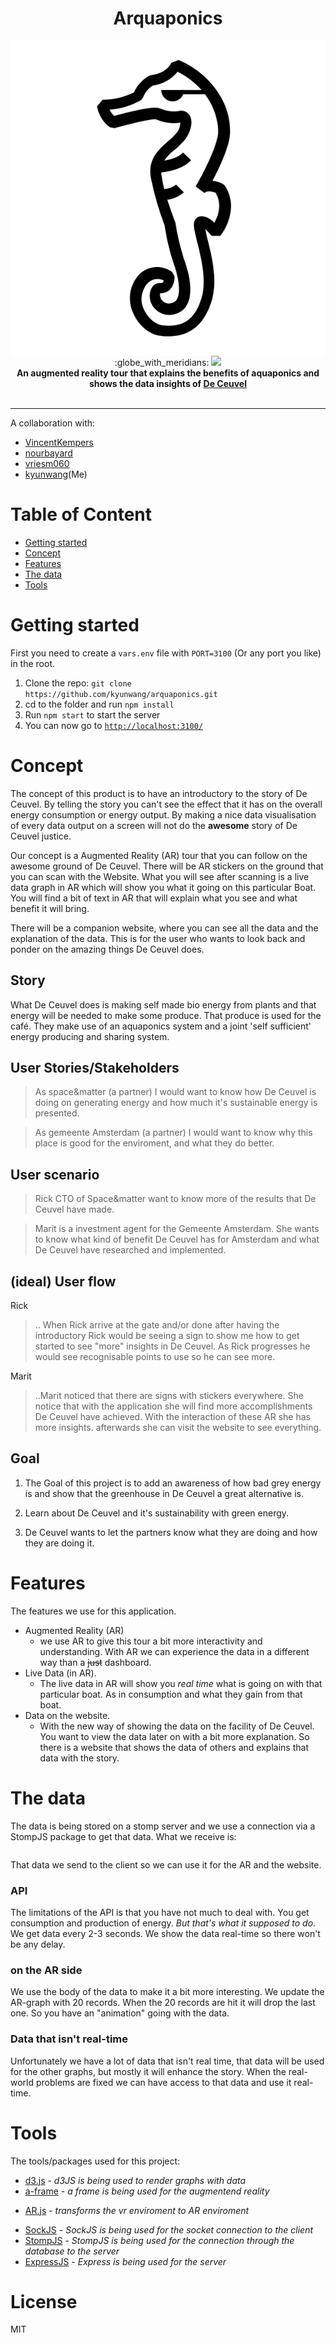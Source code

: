 <h1 align="center">Arquaponics</h1>

<img align="center" src="assets/arquaponies-logo.svg">

<div align="center">
  :globe_with_meridians: <img src="https://img.shields.io/badge/build-0.0.1-yellow.svg">
</div>
<div align="center">
  <strong>An augmented reality tour that explains the benefits of aquaponics and shows the data insights of <a href="http://deceuvel.nl/en/">De Ceuvel</a></strong>
</div>
<br />

------------------------------------

A collaboration with:
- [VincentKempers](https://github.com/VincentKempers)
- [nourbayard](https://github.com/nourbayard)
- [vriesm060](https://github.com/vriesm060)
- [kyunwang](https://github.com/kyunwang)(Me)

# Table of Content
- [Getting started](#getting-started)
- [Concept](#concept)
- [Features](#features)
- [The data](#the-data)
- [Tools](#tools)

# Getting started
<!-- You will need the following: -->
First you need to create a `vars.env` file with `PORT=3100` (Or any port you like) in the root.

1. Clone the repo: `git clone https://github.com/kyunwang/arquaponics.git`
2. cd to the folder and run `npm install`
3. Run `npm start` to start the server
4. You can now go to [`http://localhost:3100/`](http://localhost:3100/)

# Concept
The concept of this product is to have an introductory to the story of De Ceuvel. By telling the story you can't see the effect that it has on the overall energy consumption or energy output. By making a nice data visualisation of every data output on a screen will not do the **awesome** story of De Ceuvel justice.

Our concept is a Augmented Reality (AR) tour that you can follow on the awesome ground of De Ceuvel. There will be AR stickers on the ground that you can scan with the Website. What you will see after scanning is a live data graph in AR which will show you what it going on this particular Boat. You will find a bit of text in AR that will explain what you see and what benefit it will bring.

There will be a companion website, where you can see all the data and the explanation of the data. This is for the user who wants to look back and ponder on the amazing things De Ceuvel does.

## Story
What De Ceuvel does is making self made bio energy from plants and that energy will be needed to make some produce. That produce is used for the café. They make use of an aquaponics system and a joint 'self sufficient' energy producing and sharing system.

## User Stories/Stakeholders
> As space&matter (a partner) I would want to know how De Ceuvel is doing on generating energy and how much it's sustainable energy is presented.

> As gemeente Amsterdam (a partner) I would want to know why this place is good for the enviroment, and what they do better.

## User scenario
> Rick CTO of Space&matter want to know more of the results that De Ceuvel have made.

> Marit is a investment agent for the Gemeente Amsterdam. She wants to know what kind of benefit De Ceuvel has for Amsterdam and what De Ceuvel have researched and implemented.

## (ideal) User flow
Rick
> .. When Rick arrive at the gate and/or done after having the introductory Rick would be seeing a sign to show me how to get started to see "more" insights in De Ceuvel. As Rick progresses he would see recognisable points to use so he can see more.

Marit
> ..Marit noticed that there are signs with stickers everywhere. She notice that with the application she will find more accomplishments De Ceuvel have achieved. With the interaction of these AR she has more insights. afterwards she can visit the website to see everything.

## Goal
1. The Goal of this project is to add an awareness of how bad grey energy is and show that the greenhouse in De Ceuvel a great alternative is.

2. Learn about De Ceuvel and it's sustainability with green energy.

3. De Ceuvel wants to let the partners know what they are doing and how they are doing it.

# Features
The features we use for this application.
* Augmented Reality (AR)
  - we use AR to give this tour a bit more interactivity and understanding. With AR we can experience the data in a different way than a ~~just~~ dashboard.
* Live Data (in AR).
  - The live data in AR will show you _real time_ what is going on with that particular boat. As in consumption and what they gain from that boat.
* Data on the website.
  - With the new way of showing the data on the facility of De Ceuvel. You want to view the data later on with a bit more explanation. So there is a website that shows the data of others and explains that data with the story.

# The data
<!-- data life cycle? data retention/database ? -->
The data is being stored on a stomp server and we use a connection via a StompJS package to get that data. What we receive is:

<!-- example data -->
```

```
That data we send to the client so we can use it for the AR and the website.

### API
<!-- Api: limitations, rate limit? not applied ?  -->
The limitations of the API is that you have not much to deal with. You get consumption and production of energy. _But that's what it supposed to do_. We get data every 2-3 seconds. We show the data real-time so there won't be any delay.

### on the AR side
We use the body of the data to make it a bit more interesting. We update the AR-graph with 20 records. When the 20 records are hit it will drop the last one. So you have an "animation" going with the data.

### Data that isn't real-time
Unfortunately we have a lot of data that isn't real time, that data will be used for the other graphs, but mostly it will enhance the story. When the real-world problems are fixed we can have access to that data and use it real-time.

# Tools
The tools/packages used for this project:
* [d3.js](https://github.com/d3) - _d3JS is being used to render graphs with data_
* [a-frame](https://aframe.io/) - _a frame is being used for the augmentend reality_
- [AR.js](https://github.com/jeromeetienne/AR.js) - _transforms the vr enviroment to AR enviroment_
* [SockJS](https://github.com/sockjs) - _SockJS is being used for the socket connection to the client_
* [StompJS](https://www.npmjs.com/package/stompjs) - _StompJS is being used for the connection through the database to the server_
* [ExpressJS](https://expressjs.com/) - _Express is being used for the server_

# License
MIT
